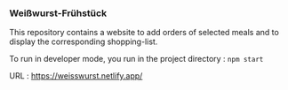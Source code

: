 ### Weißwurst-Frühstück

This repository contains a website to add orders of selected
meals and to display the corresponding shopping-list.

To run in developer mode, you run in the project directory : `npm start`

URL : https://weisswurst.netlify.app/
